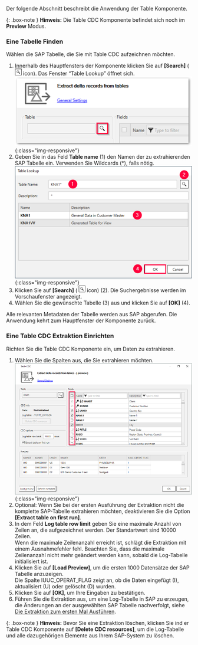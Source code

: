 Der folgende Abschnitt beschreibt die Anwendung der Table Komponente. <br>

{: .box-note }
**Hinweis:** Die Table CDC Komponente befindet sich noch im **Preview** Modus.

### Eine Tabelle Finden

Wählen die SAP Tabelle, die Sie mit Table CDC aufzeichnen möchten.

1. Innerhalb des Hauptfensters der Komponente klicken Sie auf  **[Search]** ( ![magnifying-glass](/img/content/icons/magnifying-glass.png) icon). Das Fenster “Table Lookup” öffnet sich.<br>
![Table-CDC](/img/content/tablecdc/table-cdc.png){:class="img-responsive"}
2. Geben Sie in das Feld **Table name** (1) den Namen der zu extrahierenden SAP Tabelle ein. Verwenden Sie Wildcards (*), falls nötig.<br>
![Look-Up-Report](/img/content/table/table_look-up.png){:class="img-responsive"}
3. Klicken Sie auf **[Search]** ( ![magnifying-glass](/img/content/icons/magnifying-glass.png) icon) (2). Die Suchergebnisse werden im Vorschaufenster angezeigt.
4. Wählen Sie die gewünschte Tabelle (3) aus und klicken Sie auf **[OK]** (4).

Alle relevanten Metadaten der Tabelle werden aus SAP abgerufen.
Die Anwendung kehrt zum Hauptfenster der Komponente zurück.

### Eine Table CDC Extraktion Einrichten

Richten Sie die Table CDC Komponente ein, um Daten zu extrahieren.

1. Wählen Sie die Spalten aus, die Sie extrahieren möchten.<br> ![Table-CDC-Setup](/img/content/tablecdc/table-cdc-kna1.png){:class="img-responsive"}
2. Optional: Wenn Sie bei der ersten Ausführung der Extraktion nicht die komplette SAP-Tabelle extrahieren möchten, deaktivieren Sie die Option **[Extract table on first run]**.
3. In dem Feld **Log table row limit** geben Sie eine maximale Anzahl von Zeilen an, die aufgezeichnet werden. Der Standartwert sind 10000 Zeilen.<br>
Wenn die maximale Zeilenanzahl erreicht ist, schlägt die Extraktion mit einem Ausnahmefehler fehl.
Beachten Sie, dass die maximale Zeilenanzahl nicht mehr geändert werden kann, sobald die Log-Tabelle initialisiert ist.
4. Klicken Sie auf **[Load Preview]**, um die ersten 1000 Datensätze der SAP Tabelle anzuzeigen.<br>
Die Spalte IUUC_OPERAT_FLAG zeigt an, ob die Daten eingefügt (I), aktualisiert (U) oder gelöscht (D) wurden.
5. Klicken Sie auf **[OK]**, um Ihre Eingaben zu bestätigen.
6. Führen Sie die Extraktion aus, um eine Log-Tabelle in SAP zu erzeugen, die Änderungen an der ausgewählten SAP Tabelle nachverfolgt, siehe [Die Extraktion zum ersten Mal Ausführen](#die-extraktion-zum-ersten-mal-ausführen).

{: .box-note }
**Hinweis:** Bevor Sie eine Extraktion löschen, klicken Sie ind er Table CDC Komponente auf **[Delete CDC resources]**, um die Log-Tabelle und alle dazugehörigen Elemente aus Ihrem SAP-System zu löschen. 

